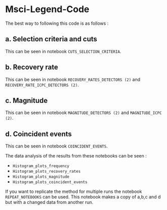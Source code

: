 # Msci-Legend-Code

The best way to following this code is as follows :

## a. Selection criteria and cuts 
This can be seen in notebook `CUTS_SELECTION_CRITERIA`.

## b. Recovery rate 
This can be seen in notebook `RECOVERY_RATES_DETECTORS (2)` and `RECOVERY_RATE_ICPC_DETECTORS (2)`.

## c. Magnitude
This can be seen in notebook `MAGNITUDE_DETECTORS (2)` and `MAGNITUDE_ICPC (2)`.

## d. Coincident events 
This can be seen in notebook `COINCIDENT_EVENTS`.

The data analysis of the results from these notebooks can be seen : 
- `Histogram_plots_frequency`
- `Histogram_plots_recovery_rates`
- `Histogram_plots_magnitude`
- `Histogram_plots_coincident_events`

If you want to replicate the method for multiple runs the notebook `REPEAT_NOTEBOOKS` can be used. 
This notebook makes a copy of a,b,c and d but with a changed data from another run.
